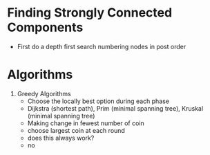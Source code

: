 # Finding Strongly Connected Components

- First do a depth first search numbering nodes in post order



# Algorithms

1. Greedy Algorithms 
   - Choose the locally best option during each phase
   - Dijkstra (shortest path), Prim (minimal spanning tree), Kruskal (minimal spanning tree)
   - Making change in fewest number of coin
   - choose largest coin at each round
   - does this always work?
   - no

